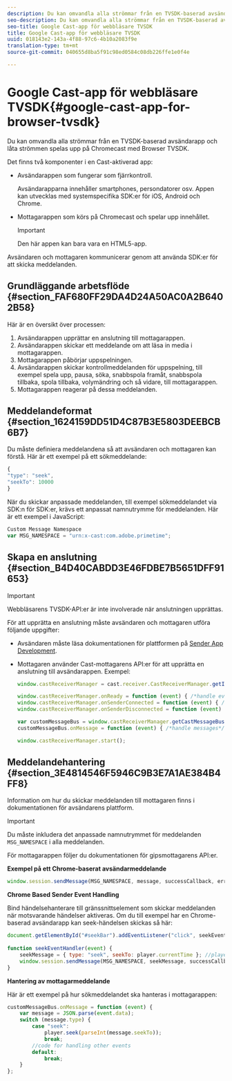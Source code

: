 ```yaml
---
description: Du kan omvandla alla strömmar från en TVSDK-baserad avsändarapp och låta strömmen spelas upp på Chromecast med Browser TVSDK.
seo-description: Du kan omvandla alla strömmar från en TVSDK-baserad avsändarapp och låta strömmen spelas upp på Chromecast med Browser TVSDK.
seo-title: Google Cast-app för webbläsare TVSDK
title: Google Cast-app för webbläsare TVSDK
uuid: 018143e2-143a-4f88-97c6-4b10a2083f9e
translation-type: tm+mt
source-git-commit: 040655d8ba5f91c98ed0584c08db226ffe1e0f4e

---
```



# Google Cast-app för webbläsare TVSDK{#google-cast-app-for-browser-tvsdk}

Du kan omvandla alla strömmar från en TVSDK-baserad avsändarapp och låta strömmen spelas upp på Chromecast med Browser TVSDK.

<!--<a id="section_87CE5D6D46F0439EB6E63A742D6DD9C8"></a>-->

Det finns två komponenter i en Cast-aktiverad app:

* Avsändarappen som fungerar som fjärrkontroll.

   Avsändarapparna innehåller smartphones, persondatorer osv. Appen kan utvecklas med systemspecifika SDK:er för iOS, Android och Chrome.
* Mottagarappen som körs på Chromecast och spelar upp innehållet.

   >[!IMPORTANT]
   >
   >Den här appen kan bara vara en HTML5-app.

Avsändaren och mottagaren kommunicerar genom att använda SDK:er för att skicka meddelanden.

## Grundläggande arbetsflöde {#section_FAF680FF29DA4D24A50AC0A2B6402B58}

Här är en översikt över processen:

1. Avsändarappen upprättar en anslutning till mottagarappen.
1. Avsändarappen skickar ett meddelande om att läsa in media i mottagarappen.
1. Mottagarappen påbörjar uppspelningen.
1. Avsändarappen skickar kontrollmeddelanden för uppspelning, till exempel spela upp, pausa, söka, snabbspola framåt, snabbspola tillbaka, spola tillbaka, volymändring och så vidare, till mottagarappen.
1. Mottagarappen reagerar på dessa meddelanden.

## Meddelandeformat {#section_1624159DD51D4C87B3E5803DEEBCB6B7}

Du måste definiera meddelandena så att avsändaren och mottagaren kan förstå. Här är ett exempel på ett sökmeddelande:

```js
{ 
"type": "seek", 
"seekTo": 10000 
} 
```

När du skickar anpassade meddelanden, till exempel sökmeddelandet via SDK:n för SDK:er, krävs ett anpassat namnutrymme för meddelanden. Här är ett exempel i JavaScript:

```js
Custom Message Namespace 
var MSG_NAMESPACE = "urn:x-cast:com.adobe.primetime"; 
```

## Skapa en anslutning {#section_B4D40CABDD3E46FDBE7B5651DFF91653}

>[!IMPORTANT]
>
>Webbläsarens TVSDK-API:er är inte involverade när anslutningen upprättas.

För att upprätta en anslutning måste avsändaren och mottagaren utföra följande uppgifter:

* Avsändaren måste läsa dokumentationen för plattformen på [Sender App Development](https://developers.google.com/cast/docs/sender_apps).
* Mottagaren använder Cast-mottagarens API:er för att upprätta en anslutning till avsändarappen. Exempel:

   ```js
   window.castReceiverManager = cast.receiver.CastReceiverManager.getInstance(); 
   
   window.castReceiverManager.onReady = function (event) { /*handle event*/ }; 
   window.castReceiverManager.onSenderConnected = function (event) { /*handle event*/ }; 
   window.castReceiverManager.onSenderDisconnected = function (event) { /*handle event*/ }; 
   
   var customMessageBus = window.castReceiverManager.getCastMessageBus(MSG_NAMESPACE); 
   customMessageBus.onMessage = function (event) { /*handle messages*/ }; 
   
   window.castReceiverManager.start(); 
   ```

## Meddelandehantering {#section_3E4814546F5946C9B3E7A1AE384B4FF8}

Information om hur du skickar meddelanden till mottagaren finns i dokumentationen för avsändarens plattform.

>[!IMPORTANT]
>
>Du måste inkludera det anpassade namnutrymmet för meddelanden `MSG_NAMESPACE` i alla meddelanden.

För mottagarappen följer du dokumentationen för gipsmottagarens API:er.

**Exempel på ett Chrome-baserat avsändarmeddelande**

```js
window.session.sendMessage(MSG_NAMESPACE, message, successCallback, errorCallback); //https://developers.google.com/cast/docs/reference/chrome/chrome.cast.Session#sendMessage
```

**Chrome Based Sender Event Handling**

Bind händelsehanterare till gränssnittselement som skickar meddelanden när motsvarande händelser aktiveras. Om du till exempel har en Chrome-baserad avsändarapp kan seek-händelsen skickas så här:

```js
document.getElementById("#seekBar").addEventListener("click", seekEventHandler); 
   
function seekEventHandler(event) { 
    seekMessage = { type: "seek", seekTo: player.currentTime }; //player is an instance of AdobePSDK.MediaPlayer 
    window.session.sendMessage(MSG_NAMESPACE, seekMessage, successCallback, errorCallback); 
} 
```

**Hantering av mottagarmeddelande**

Här är ett exempel på hur sökmeddelandet ska hanteras i mottagarappen:

```js
customMessageBus.onMessage = function (event) { 
    var message = JSON.parse(event.data); 
    switch (message.type) { 
        case "seek":  
            player.seek(parseInt(message.seekTo)); 
            break; 
        //code for handling other events 
        default:  
            break; 
    } 
}; 
```

